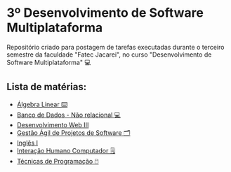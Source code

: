 <h1>3º Desenvolvimento de Software Multiplataforma</h1>
Repositório criado para postagem de tarefas executadas durante o terceiro semestre da faculdade "Fatec Jacarei", no curso "Desenvolvimento de Software Multiplataforma" 💻

<h2>Lista de matérias:</h2>
<ul>
  <a href="https://github.com/omaurosantos/"><li>Álgebra Linear ⌨️</li></a>
  <a href="https://github.com/omaurosantos/"><li>Banco de Dados - Não relacional 💻 </li></a>
  <a href="https://github.com/omaurosantos/"><li>Desenvolvimento Web III </li></a>
  <a href="https://github.com/omaurosantos/"><li>Gestão Ágil de Projetos de Software 🗂️ </li></a>
  <a href="https://github.com/omaurosantos/"><li>Inglês I</li></a>
  <a href="https://github.com/omaurosantos/"><li>Interação Humano Computador 🗒️</li></a>
  <a href="https://github.com/omaurosantos/"><li>Técnicas de Programação 🖱️</li></a>
</ul>

